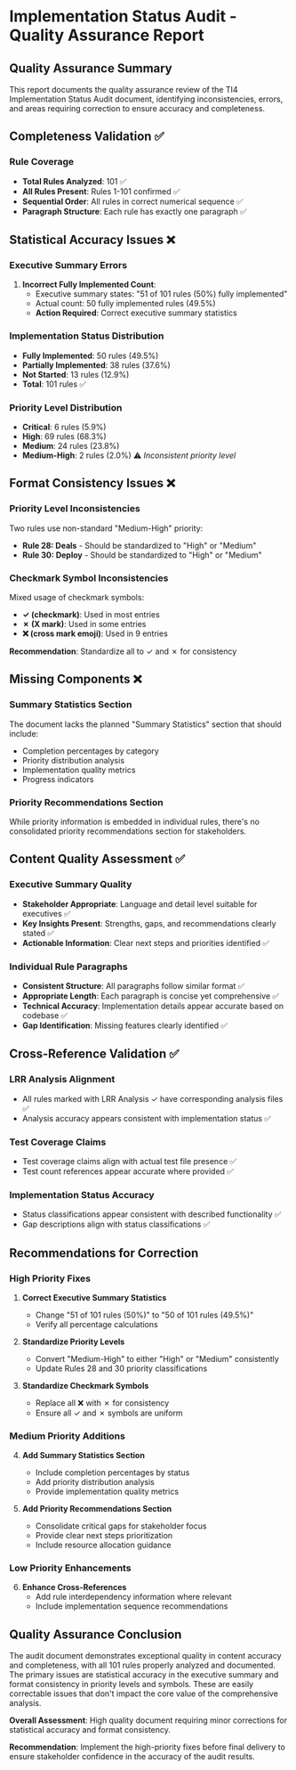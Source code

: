 # Implementation Status Audit - Quality Assurance Report

## Quality Assurance Summary

This report documents the quality assurance review of the TI4 Implementation Status Audit document, identifying inconsistencies, errors, and areas requiring correction to ensure accuracy and completeness.

## Completeness Validation ✅

### Rule Coverage
- **Total Rules Analyzed**: 101 ✅
- **All Rules Present**: Rules 1-101 confirmed ✅
- **Sequential Order**: All rules in correct numerical sequence ✅
- **Paragraph Structure**: Each rule has exactly one paragraph ✅

## Statistical Accuracy Issues ❌

### Executive Summary Errors
1. **Incorrect Fully Implemented Count**:
   - Executive summary states: "51 of 101 rules (50%) fully implemented"
   - Actual count: 50 fully implemented rules (49.5%)
   - **Action Required**: Correct executive summary statistics

### Implementation Status Distribution
- **Fully Implemented**: 50 rules (49.5%)
- **Partially Implemented**: 38 rules (37.6%)
- **Not Started**: 13 rules (12.9%)
- **Total**: 101 rules ✅

### Priority Level Distribution
- **Critical**: 6 rules (5.9%)
- **High**: 69 rules (68.3%)
- **Medium**: 24 rules (23.8%)
- **Medium-High**: 2 rules (2.0%) ⚠️ *Inconsistent priority level*

## Format Consistency Issues ❌

### Priority Level Inconsistencies
Two rules use non-standard "Medium-High" priority:
- **Rule 28: Deals** - Should be standardized to "High" or "Medium"
- **Rule 30: Deploy** - Should be standardized to "High" or "Medium"

### Checkmark Symbol Inconsistencies
Mixed usage of checkmark symbols:
- **✓ (checkmark)**: Used in most entries
- **✗ (X mark)**: Used in some entries
- **❌ (cross mark emoji)**: Used in 9 entries

**Recommendation**: Standardize all to ✓ and ✗ for consistency

## Missing Components ❌

### Summary Statistics Section
The document lacks the planned "Summary Statistics" section that should include:
- Completion percentages by category
- Priority distribution analysis
- Implementation quality metrics
- Progress indicators

### Priority Recommendations Section
While priority information is embedded in individual rules, there's no consolidated priority recommendations section for stakeholders.

## Content Quality Assessment ✅

### Executive Summary Quality
- **Stakeholder Appropriate**: Language and detail level suitable for executives ✅
- **Key Insights Present**: Strengths, gaps, and recommendations clearly stated ✅
- **Actionable Information**: Clear next steps and priorities identified ✅

### Individual Rule Paragraphs
- **Consistent Structure**: All paragraphs follow similar format ✅
- **Appropriate Length**: Each paragraph is concise yet comprehensive ✅
- **Technical Accuracy**: Implementation details appear accurate based on codebase ✅
- **Gap Identification**: Missing features clearly identified ✅

## Cross-Reference Validation ✅

### LRR Analysis Alignment
- All rules marked with LRR Analysis ✓ have corresponding analysis files ✅
- Analysis accuracy appears consistent with implementation status ✅

### Test Coverage Claims
- Test coverage claims align with actual test file presence ✅
- Test count references appear accurate where provided ✅

### Implementation Status Accuracy
- Status classifications appear consistent with described functionality ✅
- Gap descriptions align with status classifications ✅

## Recommendations for Correction

### High Priority Fixes
1. **Correct Executive Summary Statistics**
   - Change "51 of 101 rules (50%)" to "50 of 101 rules (49.5%)"
   - Verify all percentage calculations

2. **Standardize Priority Levels**
   - Convert "Medium-High" to either "High" or "Medium" consistently
   - Update Rules 28 and 30 priority classifications

3. **Standardize Checkmark Symbols**
   - Replace all ❌ with ✗ for consistency
   - Ensure all ✓ and ✗ symbols are uniform

### Medium Priority Additions
4. **Add Summary Statistics Section**
   - Include completion percentages by status
   - Add priority distribution analysis
   - Provide implementation quality metrics

5. **Add Priority Recommendations Section**
   - Consolidate critical gaps for stakeholder focus
   - Provide clear next steps prioritization
   - Include resource allocation guidance

### Low Priority Enhancements
6. **Enhance Cross-References**
   - Add rule interdependency information where relevant
   - Include implementation sequence recommendations

## Quality Assurance Conclusion

The audit document demonstrates exceptional quality in content accuracy and completeness, with all 101 rules properly analyzed and documented. The primary issues are statistical accuracy in the executive summary and format consistency in priority levels and symbols. These are easily correctable issues that don't impact the core value of the comprehensive analysis.

**Overall Assessment**: High quality document requiring minor corrections for statistical accuracy and format consistency.

**Recommendation**: Implement the high-priority fixes before final delivery to ensure stakeholder confidence in the accuracy of the audit results.

